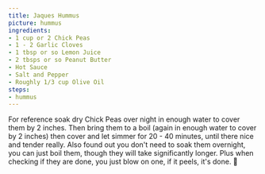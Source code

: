 ```yaml
---
title: Jaques Hummus
picture: hummus
ingredients:
- 1 cup or 2 Chick Peas
- 1 - 2 Garlic Cloves
- 1 tbsp or so Lemon Juice
- 2 tbsps or so Peanut Butter
- Hot Sauce
- Salt and Pepper
- Roughly 1/3 cup Olive Oil
steps:
- hummus
---
```


For reference soak dry Chick Peas over night in enough water to cover them by 2 inches. Then bring them to a boil (again in enough water to cover by 2 inches) then cover and let simmer for 20 - 40 minutes, until there nice and tender really. Also found out you don't need to soak them overnight, you can just boil them, though they will take significantly longer. Plus when checking if they are done, you just blow on one, if it peels, it's done. 🤷